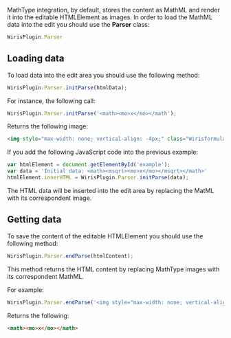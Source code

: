 MathType integration, by default, stores the content as MathML and render it into the editable HTMLElement as images. In order to load the MathML data into the edit you should use the **Parser** class:

```js
WirisPlugin.Parser
```


## Loading data
To load data into the edit area you should use the following method:
```js
WirisPlugin.Parser.initParse(htmlData);
```
For instance, the following call:
```js
WirisPlugin.Parser.initParse('<math><mo>x</mo></math');
```
Returns the following image:
```html
<img style="max-width: none; vertical-align: -4px;" class="Wirisformula" src="data:image/svg+xml;charset=utf8,%3Csvg%20xmlns%3D%22http%3A%2F%2Fwww.w3.org%2F2000%2Fsvg%22%20xmlns%3Awrs%3D%22http%3A%2F%2Fwww.wiris.com%2Fxml%2Fcvs-extension%22%20height%3D%2219%22%20width%3D%2213%22%20wrs%3Abaseline%3D%2215%22%3E%3C!--MathML%3A%20%3Cmath%20xmlns%3D%22http%3A%2F%2Fwww.w3.org%2F1998%2FMath%2FMathML%22%3E%3Cmo%3Ex%3C%2Fmo%3E%3C%2Fmath%3E--%3E%3Cdefs%3E%3Cstyle%20type%3D%22text%2Fcss%22%2F%3E%3C%2Fdefs%3E%3Ctext%20font-family%3D%22Arial%22%20font-size%3D%2216%22%20text-anchor%3D%22middle%22%20x%3D%226.5%22%20y%3D%2215%22%3Ex%3C%2Ftext%3E%3C%2Fsvg%3E" data-mathml="Â«mathÂ»Â«moÂ»xÂ«/moÂ»Â«/mathÂ»" alt="x" role="math" width="13" height="19" align="middle"/>
```

If you add the following JavaScript code into the previous example:
```js
var htmlElement = document.getElementById('example');
var data = 'Initial data: <math><msqrt><mo>x</mo></msqrt></math>'
htmlElement.innerHTML = WirisPlugin.Parser.initParse(data);
```
The HTML data will be inserted into the edit area by replacing the MatML with its correspondent image.

## Getting data

To save the content of the editable HTMLElement you should use the following method:

```js
WirisPlugin.Parser.endParse(htmlContent);
```

This method returns the HTML content by replacing MathType images with its correspondent MathML.

For example:
```js
WirisPlugin.Parser.endParse('<img style="max-width: none; vertical-align: -4px;" class="Wirisformula" src="data:image/svg+xml;charset=utf8,%3Csvg%20xmlns%3D%22http%3A%2F%2Fwww.w3.org%2F2000%2Fsvg%22%20xmlns%3Awrs%3D%22http%3A%2F%2Fwww.wiris.com%2Fxml%2Fcvs-extension%22%20height%3D%2219%22%20width%3D%2213%22%20wrs%3Abaseline%3D%2215%22%3E%3C!--MathML%3A%20%3Cmath%20xmlns%3D%22http%3A%2F%2Fwww.w3.org%2F1998%2FMath%2FMathML%22%3E%3Cmo%3Ex%3C%2Fmo%3E%3C%2Fmath%3E--%3E%3Cdefs%3E%3Cstyle%20type%3D%22text%2Fcss%22%2F%3E%3C%2Fdefs%3E%3Ctext%20font-family%3D%22Arial%22%20font-size%3D%2216%22%20text-anchor%3D%22middle%22%20x%3D%226.5%22%20y%3D%2215%22%3Ex%3C%2Ftext%3E%3C%2Fsvg%3E" data-mathml="Â«mathÂ»Â«moÂ»xÂ«/moÂ»Â«/mathÂ»" alt="x" role="math" width="13" height="19" align="middle"/>');
```
Returns the following:
```html
<math><mo>x</mo></math>
```